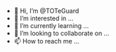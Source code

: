 - 👋 Hi, I’m @TOTeGuard
- 👀 I’m interested in ...
- 🌱 I’m currently learning ...
- 💞️ I’m looking to collaborate on ...
- 📫 How to reach me ...

<!---
TOTeGuard/TOTeGuard is a ✨ special ✨ repository because its `README.md` (this file) appears on your GitHub profile.
You can click the Preview link to take a look at your changes.
--->
